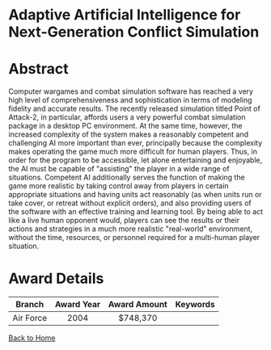 
Adaptive Artificial Intelligence for Next-Generation Conflict Simulation
========================================================================

# Abstract


Computer wargames and combat simulation software has reached a very high level of comprehensiveness and sophistication in terms of modeling fidelity and accurate results.  The recently released simulation titled Point of Attack-2, in particular, affords users a very powerful combat simulation package in a desktop PC environment.  At the same time, however, the increased complexity of the system makes a reasonably competent and challenging AI more important than ever, principally because the complexity makes operating the game much more difficult for human players.  Thus, in order for the program to be accessible, let alone entertaining and enjoyable, the AI must be capable of "assisting" the player in a wide range of situations.    Competent AI additionally serves the function of making the game more realistic by taking control away from players in certain appropriate situations and having units act reasonably  (as when units run or take cover, or retreat without explicit orders), and also providing users of the software with an effective training and learning tool.  By being able to act like a live human opponent would, players can see the results or their actions and strategies in a much more realistic "real-world" environment, without the time, resources, or personnel required for a multi-human player situation.  

# Award Details

|Branch|Award Year|Award Amount|Keywords|
| :---: | :---: | :---: | :---: |
|Air Force|2004|$748,370||
  
  


[Back to Home](https://github.com/chrischow/dod_sbir_awards/CC/#1267)
